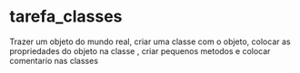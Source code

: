 # tarefa_classes

Trazer um objeto do mundo real, criar uma classe com o objeto, colocar as propriedades do objeto na classe , criar pequenos metodos e colocar comentario nas classes
